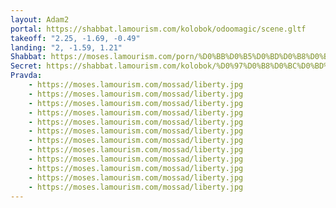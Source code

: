 ```yaml
---
layout: Adam2
portal: https://shabbat.lamourism.com/kolobok/odoomagic/scene.gltf
takeoff: "2.25, -1.69, -0.49"
landing: "2, -1.59, 1.21"
Shabbat: https://moses.lamourism.com/porn/%D0%BB%D0%B5%D0%BD%D0%B8%D0%BD-%D0%B2%D0%BE%D1%81%D0%BA%D1%80%D0%B5%D1%81-%D0%B2%D0%BE%D0%B8%D1%81%D1%82%D0%B8%D0%BD%D1%83-%D0%B2%D0%BE%D1%81%D0%BA%D1%80%D0%B5%D1%81%D0%B5.mp4
Secret: https://shabbat.lamourism.com/kolobok/%D0%97%D0%B8%D0%BC%D0%BD%D1%8F%D1%8F%D0%9D%D0%BE%D1%87%D1%8C.jpg
Pravda:
    - https://moses.lamourism.com/mossad/liberty.jpg
    - https://moses.lamourism.com/mossad/liberty.jpg
    - https://moses.lamourism.com/mossad/liberty.jpg
    - https://moses.lamourism.com/mossad/liberty.jpg
    - https://moses.lamourism.com/mossad/liberty.jpg
    - https://moses.lamourism.com/mossad/liberty.jpg
    - https://moses.lamourism.com/mossad/liberty.jpg
    - https://moses.lamourism.com/mossad/liberty.jpg
    - https://moses.lamourism.com/mossad/liberty.jpg
    - https://moses.lamourism.com/mossad/liberty.jpg
    - https://moses.lamourism.com/mossad/liberty.jpg
    - https://moses.lamourism.com/mossad/liberty.jpg
---
```


